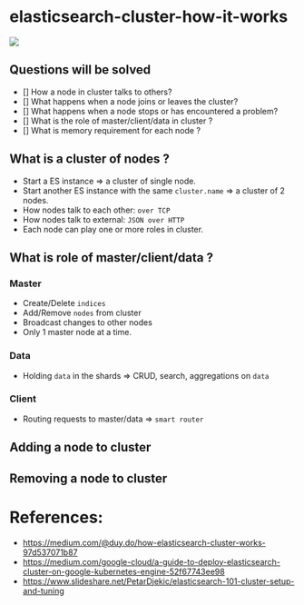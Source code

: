 # elasticsearch-cluster-how-it-works
![](https://www.elastic.co/assets/blt47da469cfb3097c3/cluster-topology.svg)

## Questions will be solved
- [] How a node in cluster talks to others?
- [] What happens when a node joins or leaves the cluster?
- [] What happens when a node stops or has encountered a problem?
- [] What is the role of master/client/data in cluster ?
- [] What is memory requirement for each node ?

## What is a cluster of nodes ? 
- Start a ES instance => a cluster of single node.
- Start another ES instance with the same `cluster.name` => a cluster of 2 nodes.
- How nodes talk to each other: `over TCP`
- How nodes talk to external: `JSON over HTTP`
- Each node can play one or more roles in cluster.

## What is role of master/client/data ?
### Master
- Create/Delete `indices`
- Add/Remove `nodes` from cluster
- Broadcast changes to other nodes
- Only 1 master node at a time.

### Data
- Holding `data` in the shards => CRUD, search, aggregations on `data`

### Client
- Routing requests to master/data => `smart router`

## Adding a node to cluster
## Removing a node to cluster
# References:
- https://medium.com/@duy.do/how-elasticsearch-cluster-works-97d537071b87
- https://medium.com/google-cloud/a-guide-to-deploy-elasticsearch-cluster-on-google-kubernetes-engine-52f67743ee98
- https://www.slideshare.net/PetarDjekic/elasticsearch-101-cluster-setup-and-tuning
